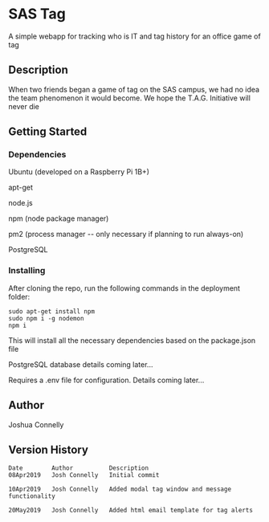 # SAS Tag 

A simple webapp for tracking who is IT and tag history for an office game of tag

## Description

When two friends began a game of tag on the SAS campus, we had no idea the team phenomenon it would become. We hope the T.A.G. Initiative will never die

## Getting Started

### Dependencies

Ubuntu (developed on a Raspberry Pi 1B+)

apt-get

node.js

npm (node package manager)

pm2 (process manager -- only necessary if planning to run always-on)

PostgreSQL

### Installing

After cloning the repo, run the following commands in the deployment folder:
```
sudo apt-get install npm
sudo npm i -g nodemon
npm i
```

This will install all the necessary dependencies based on the package.json file

PostgreSQL database details coming later...

Requires a .env file for configuration. Details coming later...

## Author
Joshua Connelly

## Version History
```
Date        Author          Description
08Apr2019   Josh Connelly   Initial commit

10Apr2019   Josh Connelly   Added modal tag window and message functionality

20May2019   Josh Connelly   Added html email template for tag alerts
```
